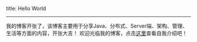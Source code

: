 title: Hello World
  
---

我的博客开张了，该博客主要用于分享Java、分布式、Server端、架构、管理、生活等方面的内容，开张大吉！
欢迎光临我的博客，点击[这里](http://zhguangdaniel.github.io/about/)查看自我介绍吧！
